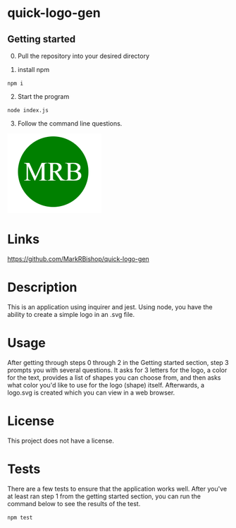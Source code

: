 # quick-logo-gen

## Getting started

0. Pull the repository into your desired directory

1. install npm
```
npm i
```

2. Start the program

```
node index.js
```

3. Follow the command line questions.

![Screenshot of svg](https://github.com/MarkRBishop/quick-logo-gen/blob/main/assets/ss-of-svg.png?raw=true)

# Links

https://github.com/MarkRBishop/quick-logo-gen

# Description

This is an application using inquirer and jest. Using node, you have the ability to create a simple logo in an .svg file.

# Usage

After getting through steps 0 through 2 in the Getting started section, step 3 prompts you with several questions. It asks for 3 letters for the logo, a color for the text, provides a list of shapes you can choose from, and then asks what color you'd like to use for the logo (shape) itself. Afterwards, a logo.svg is created which you can view in a web browser. 

# License 

This project does not have a license.

# Tests

There are a few tests to ensure that the application works well. After you've at least ran step 1 from the getting started section, you can run the command below to see the results of the test.

```
npm test
```

